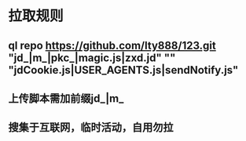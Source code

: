 # 拉取规则

## ql repo https://github.com/lty888/123.git "jd_|m_|pkc_|magic.js|zxd.jd" "" "jdCookie.js|USER_AGENTS.js|sendNotify.js"

## 上传脚本需加前缀jd_|m_


## 搜集于互联网，临时活动，自用勿拉
